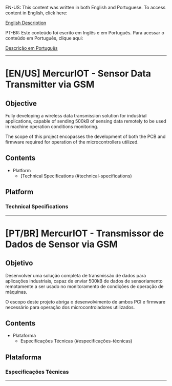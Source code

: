 EN-US: This content was written in both English and Portuguese. To access content in English, click here:

[English Description](#[en/us]-mercuriot---sensor-data-transmitter-via-gsm)

PT-BR: Este conteúdo foi escrito em Inglês e em Português. Para acessar o conteúdo em Português, clique aqui:

[Descrição em Português](#[pt/br]-mercuriot---transmissor-de-dados-de-sensor-via-gsm)

---

# [EN/US] MercurIOT - Sensor Data Transmitter via GSM

## Objective

Fully developing a wireless data transmission solution for industrial applications, capable of sending 500kB of sensing data remotely to be used in machine operation conditions monitoring.

The scope of this project encopasses the development of both the PCB and firmware required for operation of the microcontrollers utilized.

## Contents

<!-- toc -->

- Platform
  - [Technical Specifications (#technical-specifications)

<!-- tocstop -->

## Platform

### Technical Specifications 

---
  
# [PT/BR] MercurIOT - Transmissor de Dados de Sensor via GSM

## Objetivo

Desenvolver uma solução completa de transmissão de dados para aplicações industriais, capaz de enviar 500kB de dados de sensoriamento remotamente a ser usado no monitoramento de condições de operação de máquinas.

O escopo deste projeto abriga o desenvolvimento de ambos PCI e firmware necessário para operação dos microcontroladores utilizados.

## Contents

<!-- toc -->

- Plataforma
  - Especificações Técnicas (#especificações-técnicas)

<!-- tocstop -->

## Plataforma

### Especificações Técnicas 

---
